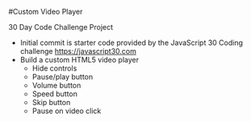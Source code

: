 #Custom Video Player

30 Day Code Challenge Project

- Initial commit is starter code provided by the JavaScript 30 Coding challenge https://javascript30.com
- Build a custom HTML5 video player
  - Hide controls
  - Pause/play button
  - Volume button
  - Speed button
  - Skip button
  - Pause on video click
